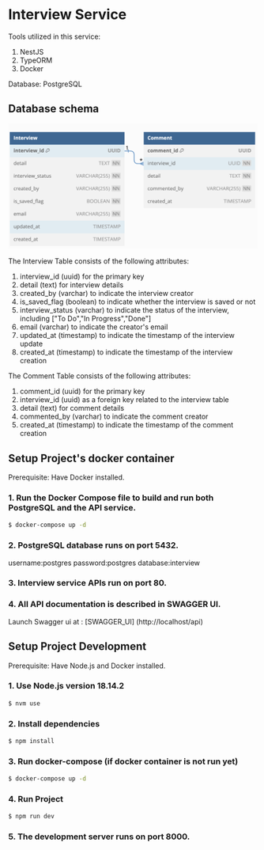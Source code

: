 
# Interview Service

Tools utilized in this service:
1. NestJS
2. TypeORM
3. Docker

Database: PostgreSQL

## Database schema
![DB Diagram](./dbdiagram.png)

The Interview Table consists of the following attributes:

1. interview_id (uuid) for the primary key
2. detail (text) for interview details
3. created_by (varchar) to indicate the interview creator
4. is_saved_flag (boolean) to indicate whether the interview is saved or not
5. interview_status (varchar) to indicate the status of the interview, including ["To Do","In Progress","Done"]
6. email (varchar) to indicate the creator's email
7. updated_at (timestamp) to indicate the timestamp of the interview update
8. created_at (timestamp) to indicate the timestamp of the interview creation


The Comment Table consists of the following attributes:

1. comment_id (uuid) for the primary key
2. interview_id (uuid) as a foreign key related to the interview table
3. detail (text) for comment details
4. commented_by (varchar) to indicate the comment creator
5. created_at (timestamp) to indicate the timestamp of the comment creation

## Setup Project's docker container
Prerequisite: Have Docker installed.

### 1. Run the Docker Compose file to build and run both PostgreSQL and the API service.

```bash
$ docker-compose up -d
```

### 2. PostgreSQL database runs on port 5432.

username:postgres
password:postgres
database:interview

### 3. Interview service APIs run on port 80.

### 4.  All API documentation is described in SWAGGER UI.

Launch Swagger ui at : [SWAGGER_UI] (http://localhost/api)


## Setup Project Development

Prerequisite: Have Node.js and Docker installed.

### 1. Use Node.js version 18.14.2

```bash
$ nvm use 
```

### 2. Install dependencies

```bash
$ npm install
```

### 3. Run docker-compose (if docker container is not run yet)

```bash
$ docker-compose up -d
```

### 4. Run Project

```bash
$ npm run dev
```

### 5. The development server runs on port 8000.








